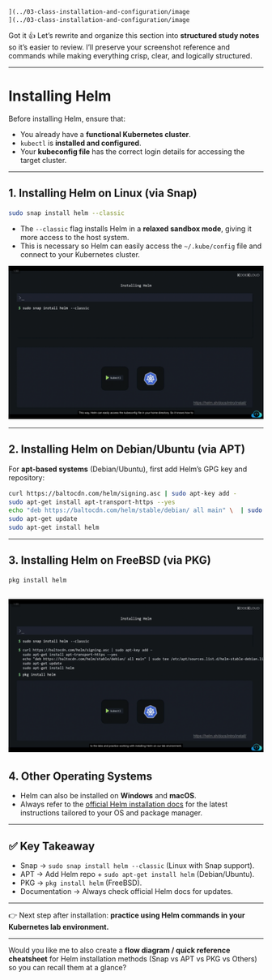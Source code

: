 ```
](../03-class-installation-and-configuration/image
](../03-class-installation-and-configuration/image
```
Got it 👍 Let’s rewrite and organize this section into **structured study notes** so it’s easier to review. I’ll preserve your screenshot reference and commands while making everything crisp, clear, and logically structured.

---

# Installing Helm

Before installing Helm, ensure that:

* You already have a **functional Kubernetes cluster**.
* `kubectl` is **installed and configured**.
* Your **kubeconfig file** has the correct login details for accessing the target cluster.

---

## 1. Installing Helm on Linux (via Snap)

```bash
sudo snap install helm --classic
```

* The `--classic` flag installs Helm in a **relaxed sandbox mode**, giving it more access to the host system.
* This is necessary so Helm can easily access the `~/.kube/config` file and connect to your Kubernetes cluster.

![alt text](../03-class-installation-and-configuration/image.png)

---

## 2. Installing Helm on Debian/Ubuntu (via APT)

For **apt-based systems** (Debian/Ubuntu), first add Helm’s GPG key and repository:

```bash
curl https://baltocdn.com/helm/signing.asc | sudo apt-key add -
sudo apt-get install apt-transport-https --yes
echo "deb https://baltocdn.com/helm/stable/debian/ all main" \  | sudo tee /etc/apt/sources.list.d/helm-stable-debian.list
sudo apt-get update
sudo apt-get install helm
```

---

## 3. Installing Helm on FreeBSD (via PKG)

```bash
pkg install helm
```


![alt text](../03-class-installation-and-configuration/image-1.png)
---

## 4. Other Operating Systems

* Helm can also be installed on **Windows** and **macOS**.
* Always refer to the [official Helm installation docs](https://helm.sh/docs/intro/install/) for the latest instructions tailored to your OS and package manager.

---

## ✅ Key Takeaway

* Snap → `sudo snap install helm --classic` (Linux with Snap support).
* APT → Add Helm repo + `sudo apt-get install helm` (Debian/Ubuntu).
* PKG → `pkg install helm` (FreeBSD).
* Documentation → Always check official Helm docs for updates.

---

👉 Next step after installation: **practice using Helm commands in your Kubernetes lab environment.**

---

Would you like me to also create a **flow diagram / quick reference cheatsheet** for Helm installation methods (Snap vs APT vs PKG vs Others) so you can recall them at a glance?
